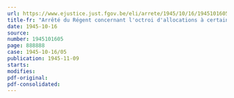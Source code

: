 ```yaml
---
url: https://www.ejustice.just.fgov.be/eli/arrete/1945/10/16/1945101605/justel
title-fr: "Arrêté du Régent concernant l'octroi d'allocations à certaines catégories de victimes d'accidents du travail"
date: 1945-10-16
source:
number: 1945101605
page: 888888
case: 1945-10-16/05
publication: 1945-11-09
starts:
modifies:
pdf-original:
pdf-consolidated:
---
```



